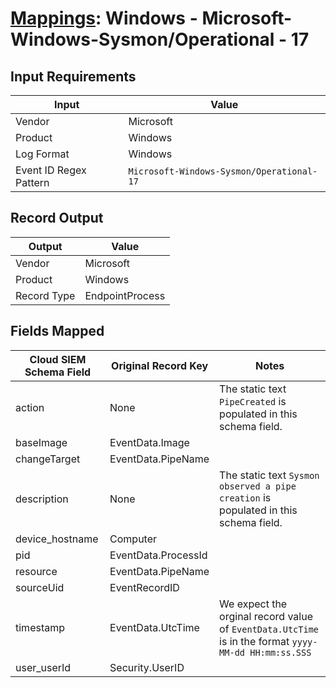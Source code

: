 # [Mappings](README.md): Windows - Microsoft-Windows-Sysmon/Operational - 17

## Input Requirements

|Input|Value|
|-----|-----|
|Vendor|Microsoft|
|Product|Windows|
|Log Format|Windows|
|Event ID Regex Pattern|`Microsoft-Windows-Sysmon/Operational-17`|

## Record Output

|Output|Value|
|------|-----|
|Vendor|Microsoft|
|Product|Windows|
|Record Type|EndpointProcess|

## Fields Mapped

|Cloud SIEM Schema Field|Original Record Key|Notes|
|-----------------------|-------------------|-----|
|action|None|The static text `PipeCreated` is populated in this schema field.|
|baseImage|EventData.Image||
|changeTarget|EventData.PipeName||
|description|None|The static text `Sysmon observed a pipe creation` is populated in this schema field.|
|device_hostname|Computer||
|pid|EventData.ProcessId||
|resource|EventData.PipeName||
|sourceUid|EventRecordID||
|timestamp|EventData.UtcTime|We expect the orginal record value of `EventData.UtcTime` is in the format `yyyy-MM-dd HH:mm:ss.SSS`|
|user_userId|Security.UserID||

